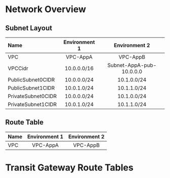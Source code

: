 # Network Overview


## Subnet Layout
Name               | Environment 1 | Environment 2 |
:--|:--:|:--:|
VPC                | VPC-AppA     | VPC-AppB
VPCCidr            | 10.0.0.0/16  | Subnet-AppA-pub-10.0.0.0 | 10.1.0.0./16 | Subnet-AppB-pub-10.1.0.0
PublicSubnet0CIDR  | 10.0.0.0/24  | 10.1.0.0/24 
PublicSubnet1CIDR  | 10.0.1.0/24  | 10.1.1.0/24 
PrivateSubnet0CIDR | 10.0.0.0/24  | 10.1.0.0/24 
PrivateSubnet1CIDR | 10.0.1.0/24  | 10.1.1.0/24 

## Route Table
Name               | Environment 1 | Environment 2 |
:--|:--:|:--:|
VPC                | VPC-AppA      | VPC-AppB

# Transit Gateway Route Tables


